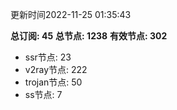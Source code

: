 更新时间2022-11-25 01:35:43

**总订阅: 45**
**总节点: 1238**
**有效节点: 302**
- ssr节点: 23
- v2ray节点: 222
- trojan节点: 50
- ss节点: 7
